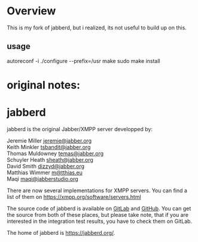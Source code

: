 # Overview

This is my fork of jabberd, but i realized, its not useful to build up on this.

## usage

autoreconf -i
./configure --prefix=/usr
make
sudo make install


# original notes:
jabberd
=======

jabberd is the original Jabber/XMPP server developped by:

Jeremie Miller <jeremie@jabber.org>  
Keith Minkler <tsbandit@jabber.org>  
Thomas Muldowney <temas@jabber.org>  
Schuyler Heath <sheath@jabber.org>  
David Smith <dizzyd@jabber.org>  
Matthias Wimmer <m@tthias.eu>  
Maqi <maqi@jabberstudio.org>

There are now several implementations for XMPP servers. You can find a list of
them on <https://xmpp.org/software/servers.html>

The source code of jabberd is available on
[GitLab](https://gitlab.com/jabberd/jabberd) and
[GitHub](https://github.com/mawis/jabberd). You can get the source from both of
these places, but please take note, that if you are interested in the
integration test results, you have to check them on GitLab.

The home of jabberd is <https://jabberd.org/>.

